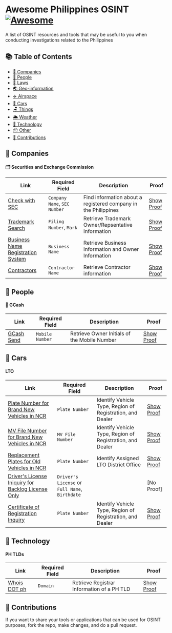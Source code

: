 # Awesome Philippines OSINT [![Awesome](https://cdn.rawgit.com/sindresorhus/awesome/d7305f38d29fed78fa85652e3a63e154dd8e8829/media/badge.svg)](https://github.com/sindresorhus/awesome)
A list of OSINT resources and tools that may be useful to you when conducting investigations related to the Philippines

## 📚 Table of Contents

* [🏢 Companies](#-companies)
* [👫 People](#-people)
* [📄 Laws](#-laws)
* [🌏 Geo-information](#-geo-information)
* [✈️ Airspace](#-airspace)
* [🚗 Cars](#-cars)
* [🪑 Things](#-things)
* [🌦️ Weather](#️-weather)
* [🤖 Technology](#-technology)
* [📦 Other](#-other)
* [🤝 Contributions](#-contributions)

## 🏢 Companies
#### 🗂️ Securities and Exchange Commission
| Link | Required Field | Description | Proof |
| --- | --- | --- | --- |
| [Check with SEC](https://checkwithsec.sec.gov.ph/check-with-sec/index) | `Company Name`, `SEC Number` | Find information about a registered company in the Philippines | [Show Proof](https://github.com/ajdumanhug/awesome-ph-osint/blob/main/proof/CheckWithSEC.png) |
| [Trademark Search](https://wipopublish.ipophil.gov.ph/wopublish-search/public/trademarks) | `Filing Number`, `Mark` | Retrieve Trademark Owner/Repsentative Information | [Show Proof](https://github.com/ajdumanhug/awesome-ph-osint/blob/main/proof/TrademarkSearch.png) |
| [Business Name Registration System](https://bnrs.dti.gov.ph/search) | `Business Name` | Retrieve Business Information and Owner Information | [Show Proof](https://github.com/ajdumanhug/awesome-ph-osint/blob/main/proof/DTIBNRS.png) |
| [Contractors](https://www.pcab.construction.gov.ph/verify) | `Contractor Name` | Retrieve Contractor information | [Show Proof](https://github.com/ajdumanhug/awesome-ph-osint/blob/main/proof/PCAB.png) |

## 👫 People
#### 📱 GCash
| Link | Required Field | Description | Proof |
| --- | --- | --- | --- |
| [GCash Send](https://new.gcash.com/services/express-send) | `Mobile Number` | Retrieve Owner Initials of the Mobile Number | [Show Proof](https://github.com/ajdumanhug/awesome-ph-osint/blob/main/proof/GCashSend.jpg) |

## 🚗 Cars
#### LTO
| Link | Required Field | Description | Proof |
| --- | --- | --- | --- |
| [Plate Number for Brand New Vehicles in NCR](https://www.ltoncr.com/brand-new-motor-vehicle-and-motorcycle/) | `Plate Number` | Identify Vehicle Type, Region of Registration, and Dealer | [Show Proof](https://github.com/ajdumanhug/awesome-ph-osint/blob/main/proof/LTOPlateNumberBrandNew.png) |
| [MV File Number for Brand New Vehicles in NCR](https://www.ltoncr.com/platenumbers/mvfilesearch/mvfilesearch.php) | `MV File Number` | Identify Vehicle Type, Region of Registration, and Dealer | [Show Proof](https://github.com/ajdumanhug/awesome-ph-osint/blob/main/proof/LTOMVFileNumberBrandNew.png) |
| [Replacement Plates for Old Vehicles in NCR](https://www.ltoncr.com/replacement-plates-green-to-white-plates/) | `Plate Number` | Identify Assigned LTO District Office | [Show Proof](https://github.com/ajdumanhug/awesome-ph-osint/blob/main/proof/LTOReplacementPlate.png) |
| [Driver's License Iniquiry for Backlog License Only](https://www.ltoncr.com/driverlicenseinquiry/public/dlinquiry2.php) | `Driver's License` or `Full Name`, `Birthdate` |  | [No Proof] |
| [Certificate of Registration Inquiry](https://www.ltoncr.com/crsinquiry/crinquiry.php) | `Plate Number` | Identify Vehicle Type, Region of Registration, and Dealer | [Show Proof](https://github.com/ajdumanhug/awesome-ph-osint/blob/main/proof/LTOCR.png) |

## 🤖 Technology
#### PH TLDs
| Link | Required Field | Description | Proof |
| --- | --- | --- | --- |
| [Whois DOT ph](https://whois.dot.ph/) | `Domain` | Retrieve Registrar Information of a PH TLD | [Show Proof](https://github.com/ajdumanhug/awesome-ph-osint/blob/main/proof/whoisdotph.png) |


## 🤝 Contributions
If you want to share your tools or applications that can be used for OSINT purposes, fork the repo, make changes, and do a pull request.
